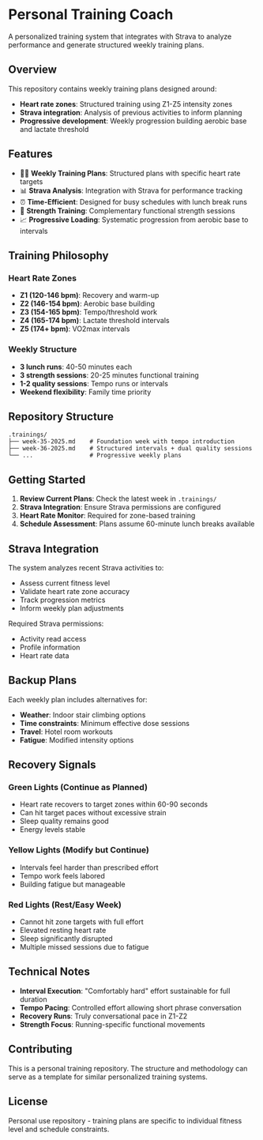 # Personal Training Coach

A personalized training system that integrates with Strava to analyze performance and generate structured weekly training plans.

## Overview

This repository contains weekly training plans designed around:

- **Heart rate zones**: Structured training using Z1-Z5 intensity zones
- **Strava integration**: Analysis of previous activities to inform planning
- **Progressive development**: Weekly progression building aerobic base and lactate threshold

## Features

- 🏃‍♂️ **Weekly Training Plans**: Structured plans with specific heart rate targets
- 📊 **Strava Analysis**: Integration with Strava for performance tracking
- ⏰ **Time-Efficient**: Designed for busy schedules with lunch break runs
- 💪 **Strength Training**: Complementary functional strength sessions
- 📈 **Progressive Loading**: Systematic progression from aerobic base to intervals

## Training Philosophy

### Heart Rate Zones

- **Z1 (120-146 bpm)**: Recovery and warm-up
- **Z2 (146-154 bpm)**: Aerobic base building
- **Z3 (154-165 bpm)**: Tempo/threshold work
- **Z4 (165-174 bpm)**: Lactate threshold intervals
- **Z5 (174+ bpm)**: VO2max intervals

### Weekly Structure

- **3 lunch runs**: 40-50 minutes each
- **3 strength sessions**: 20-25 minutes functional training
- **1-2 quality sessions**: Tempo runs or intervals
- **Weekend flexibility**: Family time priority

## Repository Structure

```
.trainings/
├── week-35-2025.md    # Foundation week with tempo introduction
├── week-36-2025.md    # Structured intervals + dual quality sessions
└── ...                # Progressive weekly plans
```

## Getting Started

1. **Review Current Plans**: Check the latest week in `.trainings/`
2. **Strava Integration**: Ensure Strava permissions are configured
3. **Heart Rate Monitor**: Required for zone-based training
4. **Schedule Assessment**: Plans assume 60-minute lunch breaks available

## Strava Integration

The system analyzes recent Strava activities to:

- Assess current fitness level
- Validate heart rate zone accuracy
- Track progression metrics
- Inform weekly plan adjustments

Required Strava permissions:

- Activity read access
- Profile information
- Heart rate data

## Backup Plans

Each weekly plan includes alternatives for:

- **Weather**: Indoor stair climbing options
- **Time constraints**: Minimum effective dose sessions
- **Travel**: Hotel room workouts
- **Fatigue**: Modified intensity options

## Recovery Signals

### Green Lights (Continue as Planned)

- Heart rate recovers to target zones within 60-90 seconds
- Can hit target paces without excessive strain
- Sleep quality remains good
- Energy levels stable

### Yellow Lights (Modify but Continue)

- Intervals feel harder than prescribed effort
- Tempo work feels labored
- Building fatigue but manageable

### Red Lights (Rest/Easy Week)

- Cannot hit zone targets with full effort
- Elevated resting heart rate
- Sleep significantly disrupted
- Multiple missed sessions due to fatigue

## Technical Notes

- **Interval Execution**: "Comfortably hard" effort sustainable for full duration
- **Tempo Pacing**: Controlled effort allowing short phrase conversation
- **Recovery Runs**: Truly conversational pace in Z1-Z2
- **Strength Focus**: Running-specific functional movements

## Contributing

This is a personal training repository. The structure and methodology can serve as a template for similar personalized training systems.

## License

Personal use repository - training plans are specific to individual fitness level and schedule constraints.

